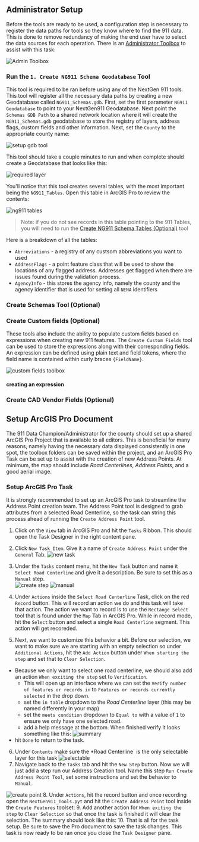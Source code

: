 ## Administrator Setup

Before the tools are ready to be used, a configuration step is necessary to register the data paths for tools so they know where to find the 911 data. This is done to remove redundancy of making the end user have to select the data sources for each operation. There is an [Administrator Toolbox](./Administrator/NG911_AdminTools.pyt) to assist with this task:

![Admin Toolbox](/resources/images/adminToolbox.png)

### Run the `1. Create NG911 Schema Geodatabase` Tool

This tool is required to be ran before using any of the NextGen 911 tools. This tool will register all the necessary data paths by creating a new Geodatabase called `NG911_Schemas.gdb`. First, set the first parameter `NG911 Geodatabase` to point to your NextGen911 Geodatabase. Next point the `Schemas GDB Path` to a shared network location where it will create the `NG911_Schemas.gdb` geodatabase to store the registry of layers, address flags, custom fields and other information.  Next, set the `County` to the appropriate county name:

![setup gdb tool](./resources/images/setup-gdb-tool.png)

This tool should take a couple minutes to run and when complete should create a Geodatabase that looks like this:

![required layer](./resources/images/ng911-schemas-gdb.png)

You'll notice that this tool creates several tables, with the most important being the `NG911_Tables`. Open this table in ArcGIS Pro to review the contents:

![ng911 tables](/resources/images/ng911-tables.png)

> Note: if you do not see records in this table pointing to the 911 Tables, you will need to run the [Create NG911 Schema Tables (Optional)]() tool

Here is a breakdown of all the tables:
  - `Abrreviations` - a registry of any custsom abbreviations you want to used
  - `AddressFlags` - a point feature class that will be used to show the locations of any flagged address.  Addresses get flagged when there are issues found during the validation process.
  - `AgencyInfo` - this stores the agency info, namely the county and the agency identifier that is used for setting all `NENA` identifiers

### Create Schemas Tool (Optional)

### Create Custom fields (Optional)

These tools also include the ability to populate custom fields based on expressions when creating new 911 features. The `Create Custom Fields` tool can be used to store the expressions along with their corresponding fields. An expression can be defined using plain text and field tokens, where the field name is contained within curly braces `{FieldName}`. 

![custom fields toolbox](/resources/images/custom-fields-toolbox.png)

#### creating an expression

### Create CAD Vendor Fields (Optional)

## Setup ArcGIS Pro Document

The 911 Data Champion/Administrator for the county should set up a shared ArcGIS Pro Project that is available to all editors. This is beneficial for many reasons, namely having the necessary data displayed consistently in one spot, the toolbox folders can be saved within the project, and an ArcGIS Pro Task can be set up to assist with the creation of new Address Points.  At minimum, the map should include *Road Centerlines*, *Address Points*, and a good aerial image.

### Setup ArcGIS Pro Task

It is strongly recommended to set up an ArcGIS Pro task to streamline the Address Point creation team. The Address Point tool is designed to grab attributes from a selected Road Centerline, so the task can string this process ahead of running the `Create Address Point` tool.

  1. Click on the `View` tab in ArcGIS Pro and hit the `Tasks` Ribbon. This should open the Task Designer in the right content pane.
  
  2. Click `New Task Item`.  Give it a name of `Create Address Point` under the `General` Tab.
  ![new task](/resources/images/task-01-create-task.png)
  3. Under the `Tasks` content menu, hit the `New Task` button and name it `Select Road Centerline` and give it a description. Be sure to set this as a `Manual` step.  
  ![create step](/resources/images/task-02-create-step.png)
  ![manual](/resources/images/task-03-select-task.png)
  
  4. Under `Actions` inside the `Select Road Centerline` Task, click on the red `Record` button. This will record an action we do and this task will take that action. The action we want to record is to use the `Rectange Select` tool that is found under the `Map` Tab in ArcGIS Pro. While in record mode, hit the `Select` button and select a single `Road Centerline` segment. This action will get recoreded.
  
  
  5. Next, we want to customize this behavior a bit. Before our selection, we want to make sure we are starting with an empty selection so under `Additional Actions`, hit the `Add Action` button under `When starting the step` and set that to `Clear Selection`. 
   
 - Because we only want to select one road centerline, we should also add an action `When exciting the step` set to `Verification`.  
   - This will open up an interface where we can set the `Verify number of features or records in` to `Features or records currently selected` in the drop down.
   - set the `in table` dropdown to the *Road Centerline* layer (this may be named differently in your map)
   - set the `meets condition` dropdown to `Equal to` with a value of `1` to ensure we only have one selected road.
   - add a help message at the bottom.  When finished verify it looks something like this: 
  ![summary](/resources/images/task-06-select-summary.png)
  - hit `Done` to return to the task.

  
  6. Under `Contents` make sure the *Road Centerline` is the only selectable layer for this task
  ![selectable](/resources/images/task-07-selectable-layers.png)
  7. Navigate back to the `Tasks` tab and hit the `New Step` button. Now we will just add a step run our Address Creation tool. Name this step `Run Create Address Point Tool`, set some instructions and set the behavior to `Manual`.
  
  ![create point](/resources/images/task-08-create-address.png)
  8. Under `Actions`, hit the record button and once recording open the `NextGen911_Tools.pyt` and hit the `Create Address Point` tool inside the `Create Features` toolset:
  9.  Add another action for `When exiting the step` to `Clear Selection` so that once the task is finished it will clear the selection. The summary should look like this:
  10.  That is all for the task setup. Be sure to save the Pro document to save the task changes. This task is now ready to be ran once you close the `Task Designer` pane.
